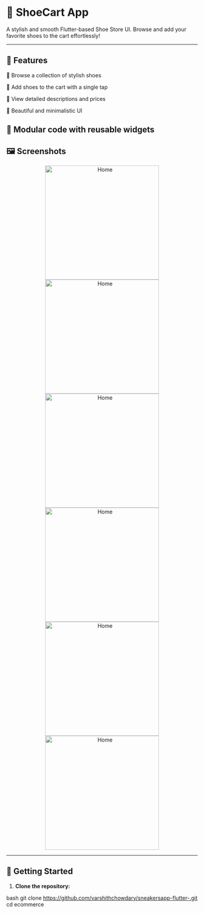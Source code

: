 # 👟 ShoeCart App


A stylish and smooth Flutter-based Shoe Store UI. Browse and add your favorite shoes to the cart effortlessly!

---

## 📱 Features
👟 Browse a collection of stylish shoes

🛒 Add shoes to the cart with a single tap

💬 View detailed descriptions and prices

🎨 Beautiful and minimalistic UI

🧩 Modular code with reusable widgets
---

## 🖼️ Screenshots

<p align="center">
  <img src="lib/samples/1.jpg" alt="Home" width="300"/>
  <img src="lib/samples/2.jpg" alt="Home" width="300"/>
    <img src="lib/samples/3.jpg" alt="Home" width="300"/>
      <img src="lib/samples/4.jpg" alt="Home" width="300"/>
        <img src="lib/samples/5.jpg" alt="Home" width="300"/>
          <img src="lib/samples/6.jpg" alt="Home" width="300"/>
</p>


---

## 🚀 Getting Started

1. **Clone the repository:**
   
bash
   git clone https://github.com/varshithchowdary/sneakersapp-flutter-.git
   cd ecommerce